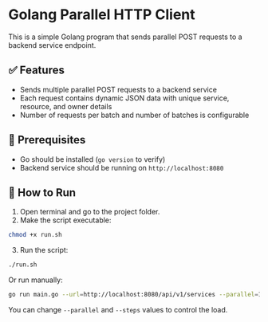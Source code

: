 # Golang Parallel HTTP Client

This is a simple Golang program that sends parallel POST requests to a backend service endpoint.

## ✅ Features

- Sends multiple parallel POST requests to a backend service
- Each request contains dynamic JSON data with unique service, resource, and owner details
- Number of requests per batch and number of batches is configurable

## 🔧 Prerequisites

- Go should be installed (`go version` to verify)
- Backend service should be running on `http://localhost:8080`

## 🚀 How to Run

1. Open terminal and go to the project folder.
2. Make the script executable:
```bash
chmod +x run.sh

```

3. Run the script:
```bash
./run.sh
```

Or run manually:
```bash
go run main.go --url=http://localhost:8080/api/v1/services --parallel=10 --steps=5
```

You can change `--parallel` and `--steps` values to control the load.
